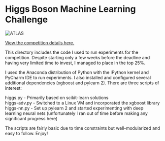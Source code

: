 # Higgs Boson Machine Learning Challenge

<img src="https://kaggle2.blob.core.windows.net/competitions/kaggle/3887/media/ATLASEXP_image.png" alt="ATLAS" title="ATLAS" />

<a href="http://www.kaggle.com/c/higgs-boson">View the competition details here.</a><br/>

This directory includes the code I used to run experiments for the competition.  Despite starting only a few weeks before the deadline and having very limited time to invest, I managed to place in the top 25%.<br/>

I used the Anaconda distribution of Python with the IPython kernel and PyCharm IDE to run experiments.  I also installed and configured several additional dependencies (xgboost and pylearn 2).  There are three scripts of interest:<br/>

higgs.py - Primarily based on scikit-learn solutions<br/>
higgs-adv.py - Switched to a Linux VM and incorporated the xgboost library<br/>
higgs-nn.py - Set up pylearn 2 and started experimenting with deep learning neural nets (unfortunately I ran out of time before making any significant progress here)<br/>

The scripts are fairly basic due to time constraints but well-modularized and easy to follow.  Enjoy!
